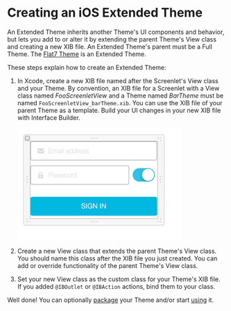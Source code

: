 # Creating an iOS Extended Theme

An Extended Theme inherits another Theme's UI components and behavior, but lets
you add to or alter it by extending the parent Theme's View class and
creating a new XIB file. An Extended Theme's parent must be a Full Theme. The
[Flat7 Theme](https://github.com/liferay/liferay-screens/tree/master/ios/Framework/Themes/Flat7)
is an Extended Theme.

These steps explain how to create an Extended Theme:

1.  In Xcode, create a new XIB file named after the Screenlet's View class and
    your Theme. By convention, an XIB file for a Screenlet with a View class
    named *FooScreenletView* and a Theme named *BarTheme* must be named
    `FooScreenletView_barTheme.xib`. You can use the XIB file of your parent
    Theme as a template. Build your UI changes in your new XIB file with
    Interface Builder. 

    ![Figure 2: This example Extended Theme's XIB file extends the Login Portlet's UI and behavior with a switch that lets the user show or hide the password field value.](../../../../images/screens-ios-xcode-ext-theme.png)

2.  Create a new View class that extends the parent Theme's View class. You 
    should name this class after the XIB file you just created. You can add or
    override functionality of the parent Theme's View class. 

3.  Set your new View class as the custom class for your Theme's XIB file. 
    If you added `@IBOutlet` or `@IBAction` actions, bind them to your class. 

Well done! You can optionally
[package](/develop/tutorials/-/knowledge_base/7-0/packaging-ios-themes) your
Theme and/or start
[using](/develop/tutorials/-/knowledge_base/7-0/using-themes-in-ios-screenlets)
it.
